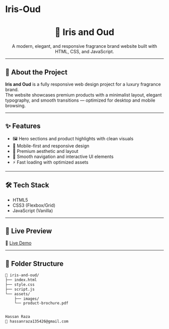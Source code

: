 # Iris-Oud
<h1 align="center">🌸 Iris and Oud</h1>
<p align="center">A modern, elegant, and responsive fragrance brand website built with HTML, CSS, and JavaScript.</p>

---

## 🧴 About the Project

**Iris and Oud** is a fully responsive web design project for a luxury fragrance brand.  
The website showcases premium products with a minimalist layout, elegant typography, and smooth transitions — optimized for desktop and mobile browsing.

---

## ✨ Features

- 🖼️ Hero sections and product highlights with clean visuals
- 📱 Mobile-first and responsive design
- 🎨 Premium aesthetic and layout
- 💬 Smooth navigation and interactive UI elements
- ⚡ Fast loading with optimized assets

---

## 🛠️ Tech Stack

- HTML5  
- CSS3 (Flexbox/Grid)  
- JavaScript (Vanilla)  

---

## 📸 Live Preview

🔗 [Live Demo](https://your-live-link.com)

---

## 📂 Folder Structure

```bash
📁 iris-and-oud/
├── index.html
├── style.css
├── script.js
└── assets/
    ├── images/
    └── product-brochure.pdf


Hassan Raza
📧 hassanraza135426@gmail.com
